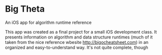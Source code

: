 # Big Theta
An iOS app for algorithm runtime reference

This app was created as a final project for a small iOS development class. It presents information on algorithm and data structure runtimes (much of it taken from the nice reference wbesite http://bigocheatsheet.com) in an organized and easy-to-understand way. It's not quite complete, though

